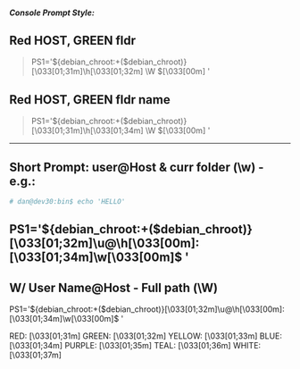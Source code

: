 ##### Console Prompt Style:

## Red HOST, GREEN fldr
> PS1='${debian_chroot:+($debian_chroot)}\[\033[01;31m\]\h\[\033[01;32m\] \W \$\[\033[00m\] '


## Red HOST, GREEN fldr name
> PS1='${debian_chroot:+($debian_chroot)}\[\033[01;31m\]\h\[\033[01;34m\] \W \$\[\033[00m\] '

------------
## Short Prompt: user@Host & curr folder (\w) - e.g.:
```sh
# dan@dev30:bin$ echo 'HELLO'
```
PS1='${debian_chroot:+($debian_chroot)}\[\033[01;32m\]\u@\h\[\033[00m\]:\[\033[01;34m\]\w\[\033[00m\]\$ '
------------

## W/ User Name@Host - Full path (\W)
PS1='${debian_chroot:+($debian_chroot)}\[\033[01;32m\]\u@\h\[\033[00m\]:\[\033[01;34m\]\w\[\033[00m\]\$ '

RED:      [\033[01;31m\]
GREEN:		[\033[01;32m\]
YELLOW: 	[\033[01;33m\]
BLUE:   	[\033[01;34m\]
PURPLE: 	[\033[01;35m\]
TEAL:   	[\033[01;36m\]
WHITE:  	[\033[01;37m\]
